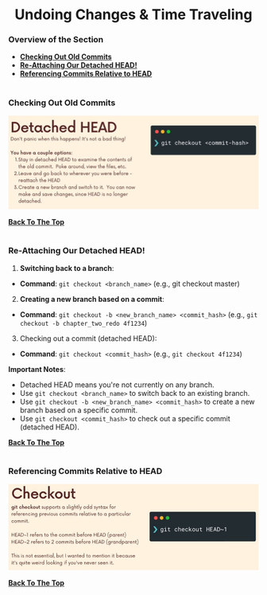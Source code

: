<h1 align="center">Undoing Changes & Time Traveling</h1>

### Overview of the Section
* **[Checking Out Old Commits](#check-old-commits)**
* **[Re-Attaching Our Detached HEAD!](#re-attaching)**
* **[Referencing Commits Relative to HEAD](#rel-to-head)**

#
### <a name="check-old-commits">Checking Out Old Commits</a>

![Checking](https://github.com/tsokac2/-_-_Git_and_GitHub_CheatSheet/blob/main/src/35.JPG)

**[Back To The Top](#Overview-of-the-Section)**
#
### <a name="re-attaching">Re-Attaching Our Detached HEAD!</a>

1. **Switching back to a branch**:
- **Command**: ``git checkout <branch_name>`` (e.g., git checkout master)

2. **Creating a new branch based on a commit**:

- **Command**: ``git checkout -b <new_branch_name> <commit_hash>`` (e.g., ``git checkout -b chapter_two_redo 4f1234``)

3. Checking out a commit (detached HEAD):

- **Command**: ``git checkout <commit_hash>`` (e.g., ``git checkout 4f1234``)

**Important Notes**:

- Detached HEAD means you're not currently on any branch.
- Use ``git checkout <branch_name>`` to switch back to an existing branch.
- Use ``git checkout -b <new_branch_name> <commit_hash>`` to create a new branch based on a specific commit.
- Use ``git checkout <commit_hash>`` to check out a specific commit (detached HEAD).

**[Back To The Top](#Overview-of-the-Section)**
#

### <a name="rel-to-head">Referencing Commits Relative to HEAD</a>
![Relative to HEAD](https://github.com/tsokac2/-_-_Git_and_GitHub_CheatSheet/blob/main/src/36.JPG)

**[Back To The Top](#Overview-of-the-Section)**
#

